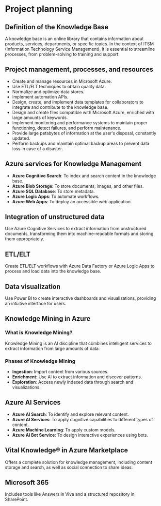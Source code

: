 # Project planning

## Definition of the Knowledge Base
A knowledge base is an online library that contains information about products, services, departments, or specific topics. In the context of ITSM (Information Technology Service Management), it is essential to streamline processes, from problem-solving to training and support.

## Project management, processes, and resources
- Create and manage resources in Microsoft Azure.
- Use ETL/ELT techniques to obtain quality data.
- Normalize and optimize data stores.
- Implement automation APIs.
- Design, create, and implement data templates for collaborators to integrate and contribute to the knowledge base.
- Design and create files compatible with Microsoft Azure, enriched with large amounts of keywords.
- Implement monitoring and performance systems to maintain proper functioning, detect failures, and perform maintenance.
- Provide large petabytes of information at the user's disposal, constantly updated.
- Perform backups and maintain optimal backup areas to prevent data loss in case of a disaster.

## Azure services for Knowledge Management
- **Azure Cognitive Search**: To index and search content in the knowledge base.
- **Azure Blob Storage**: To store documents, images, and other files.
- **Azure SQL Database**: To store metadata.
- **Azure Logic Apps**: To automate workflows.
- **Azure Web Apps**: To deploy an accessible web application.

## Integration of unstructured data
Use Azure Cognitive Services to extract information from unstructured documents, transforming them into machine-readable formats and storing them appropriately.

## ETL/ELT
Create ETL/ELT workflows with Azure Data Factory or Azure Logic Apps to process and load data into the knowledge base.

## Data visualization
Use Power BI to create interactive dashboards and visualizations, providing an intuitive interface for users.

## Knowledge Mining in Azure
### What is Knowledge Mining?
Knowledge Mining is an AI discipline that combines intelligent services to extract information from large amounts of data.

### Phases of Knowledge Mining
- **Ingestion**: Import content from various sources.
- **Enrichment**: Use AI to extract information and discover patterns.
- **Exploration**: Access newly indexed data through search and visualizations.

## Azure AI Services
- **Azure AI Search**: To identify and explore relevant content.
- **Azure AI Services**: To apply cognitive capabilities to different types of content.
- **Azure Machine Learning**: To apply custom models.
- **Azure AI Bot Service**: To design interactive experiences using bots.

## Vital Knowledge® in Azure Marketplace
Offers a complete solution for knowledge management, including content storage and search, as well as social connection to share ideas.

## Microsoft 365
Includes tools like Answers in Viva and a structured repository in SharePoint.
